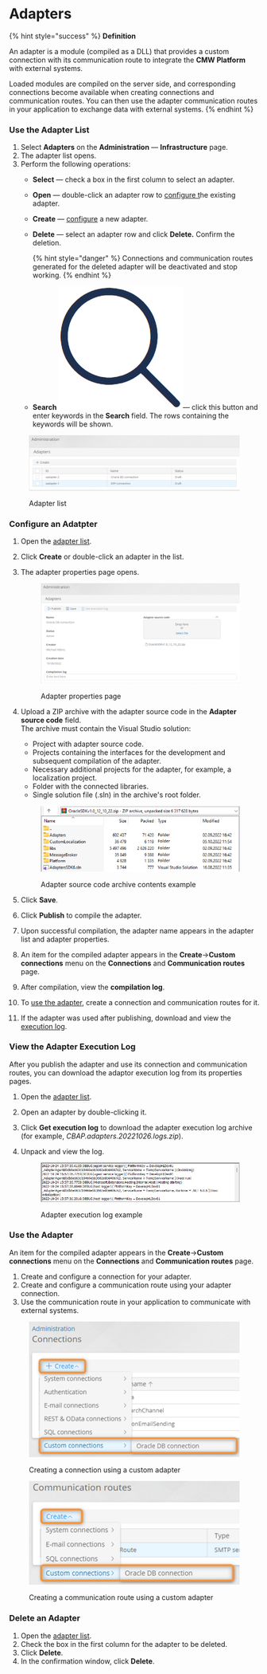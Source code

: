 # Adapters

{% hint style="success" %}
**Definition**

An adapter is a module (compiled as a DLL) that provides a custom connection with its communication route to integrate the **CMW Platform** with external systems.

Loaded modules are compiled on the server side, and corresponding connections become available when creating connections and communication routes. You can then use the adapter communication routes in your application to exchange data with external systems.
{% endhint %}

### Use the Adapter List

1. Select **Adapters** on the **Administration** — **Infrastructure** page.
2. The adapter list opens.
3. Perform the following operations:
   * **Select** — check a box in the first column to select an adapter.
   * **Open** — double-click an adapter row to [configure t](adapters.md#configure-an-adatpter)he existing adapter.
   * **Create** — [configure](adapters.md#configure-an-adatpter) a new adapter.
   *   **Delete** — select an adapter row and click **Delete.** Confirm the deletion.&#x20;

       {% hint style="danger" %}
       Connections and communication routes generated for the deleted adapter will be deactivated and stop working.
       {% endhint %}
   * **Search** <img src=".gitbook/assets/image (4).png" alt="" data-size="line">— click this button and enter keywords in the **Search** field. The rows containing the keywords will be shown.

<figure><img src=".gitbook/assets/image (1) (1) (1).png" alt="Adapter list"><figcaption><p>Adapter list</p></figcaption></figure>

### Configure an Adatpter

1. Open the [adapter list](adapters.md#use-the-adapter-list).
2. Click **Create** or double-click an adapter in the list.
3.  The adapter properties page opens.

    <figure><img src=".gitbook/assets/adapter_properties" alt="Adapter properties page"><figcaption><p>Adapter properties page</p></figcaption></figure>
4.  Upload a ZIP archive with the adapter source code in the **Adapter source code** field. \
    The archive must contain the Visual Studio solution:

    * Project with adapter source code.
    * Projects containing the interfaces for the development and subsequent compilation of the adapter.
    * Necessary additional projects for the adapter, for example, a localization project.
    * Folder with the connected libraries.
    * Single solution file (.sln) in the archive's root folder.

    <figure><img src=".gitbook/assets/adapter_archive_content" alt="Adapter source code archive contents example"><figcaption><p>Adapter source code archive contents example</p></figcaption></figure>
5. Click **Save**.
6. Click **Publish** to compile the adapter.
7. Upon successful compilation, the adapter name appears in the adapter list and adapter properties.
8. An item for the compiled adapter appears in the **Create**→**Custom connections** menu on the **Connections** and **Communication routes** page.
9. After compilation, view the **compilation log**.
10. To [use the adapter](adapters.md#use-the-adapter), create a connection and communication routes for it.
11. If the adapter was used after publishing, download and view the [execution log](adapters.md#viewing-the-adapter-execution-log).

### View the Adapter Execution Log

After you publish the adapter and use its connection and communication routes, you can download the adaptor execution log from its properties pages.

1. Open the [adapter list](adapters.md#use-the-adapter-list).
2. Open an adapter by double-clicking it.
3. Click **Get execution log** to download the adapter execution log archive (for example, _CBAP.adapters.20221026.logs.zip_).
4.  Unpack and view the log.

    <figure><img src=".gitbook/assets/adapter_execution_log" alt="Adapter execution log example"><figcaption><p>Adapter execution log example</p></figcaption></figure>

### Use the Adapter

An item for the compiled adapter appears in the **Create**→**Custom connections** menu on the **Connections** and **Communication routes** page.

1. Create and configure a connection for your adapter.
2. Create and configure a communication route using your adapter connection.
3. Use the communication route in your application to communicate with external systems.

<figure><img src=".gitbook/assets/2023-07-16_00h52_56.png" alt="Creating a connection using a custom adapter"><figcaption><p>Creating a connection using a custom adapter</p></figcaption></figure>

<figure><img src=".gitbook/assets/2023-07-16_00h53_39.png" alt="Creating a communication route using a custom adapter"><figcaption><p>Creating a communication route using a custom adapter</p></figcaption></figure>



### Delete an Adapter

1. Open the [adapter list](broken-reference).
2. Check the box in the first column for the adapter to be deleted.
3. Click **Delete**.
4. In the confirmation window, click **Delete**.
